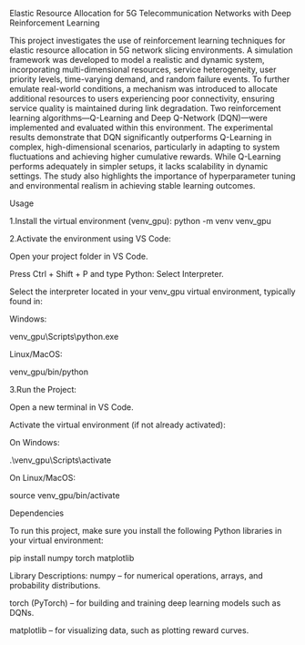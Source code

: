 Elastic Resource Allocation for 5G Telecommunication Networks with Deep Reinforcement Learning


This project investigates the use of reinforcement learning techniques for elastic resource allocation in 5G network slicing environments. A simulation framework was developed to model a realistic and dynamic system, incorporating multi-dimensional resources, service heterogeneity, user priority levels, time-varying demand, and random failure events. To further emulate real-world conditions, a mechanism was introduced to allocate additional resources to users experiencing poor connectivity, ensuring service quality is maintained during link degradation.
Two reinforcement learning algorithms—Q-Learning and Deep Q-Network (DQN)—were implemented and evaluated within this environment. The experimental results demonstrate that DQN significantly outperforms Q-Learning in complex, high-dimensional scenarios, particularly in adapting to system fluctuations and achieving higher cumulative rewards. While Q-Learning performs adequately in simpler setups, it lacks scalability in dynamic settings. The study also highlights the importance of hyperparameter tuning and environmental realism in achieving stable learning outcomes.

Usage

1.Install the virtual environment (venv_gpu):
python -m venv venv_gpu

2.Activate the environment using VS Code:

Open your project folder in VS Code.

Press Ctrl + Shift + P and type Python: Select Interpreter.

Select the interpreter located in your venv_gpu virtual environment, typically found in:

Windows: 

venv_gpu\Scripts\python.exe

Linux/MacOS: 

venv_gpu/bin/python

3.Run the Project:

Open a new terminal in VS Code.

Activate the virtual environment (if not already activated):

On Windows:

.\venv_gpu\Scripts\activate

On Linux/MacOS:

source venv_gpu/bin/activate

Dependencies

To run this project, make sure you install the following Python libraries in your virtual environment:

pip install numpy torch matplotlib

Library Descriptions:
numpy – for numerical operations, arrays, and probability distributions.

torch (PyTorch) – for building and training deep learning models such as DQNs.

matplotlib – for visualizing data, such as plotting reward curves.
